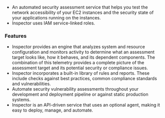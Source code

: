 - An automated security assessment service that helps you test the network accessibility of your EC2 instances and the security state of your applications running on the instances.
- Inspector uses IAM service-linked roles.

### Features
- Inspector provides an engine that analyzes system and resource configuration and monitors activity to determine what an assessment target looks like, how it behaves, and its dependent components. The combination of this telemetry provides a complete picture of the assessment target and its potential security or compliance issues.
- Inspector incorporates a built-in library of rules and reports. These include checks against best practices, common compliance standards and vulnerabilities.
- Automate security vulnerability assessments throughout your development and deployment pipeline or against static production systems.
- Inspector is an API-driven service that uses an optional agent, making it easy to deploy, manage, and automate.